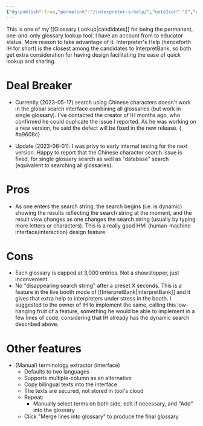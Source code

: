 ```yaml
---
{"dg-publish":true,"permalink":"/interpreter-s-help/","noteIcon":"2","created":"","updated":""}
---
```


This is one of my [[Glossary Lookup\|candidates]] for being the permanent, one-and-only glossary lookup tool. I have an account from to educator status. More reason to take advantage of it. Interpreter's Help (henceforth IH for short) is the closest among the candidates to InterpretBank, so both get extra consideration for having design facilitating the ease of quick lookup and sharing.

# Deal Breaker

- Currently (2023-05-17) search using Chinese characters doesn't work in the global search interface combining all glossaries (but work in single glossary). I've contacted the creator of IH months ago, who confirmed he could duplicate the issue I reported. As he was working on a new version, he said the defect will be fixed in the new release.
{ #a9608c}

- Update (2023-06-01): I was privy to early internal testing for the next version. Happy to report that the Chinese character search issue is fixed, for single glossary search as well as "database" search (equivalent to searching all glossaries). 

# Pros
- As one enters the search string, the search begins (i.e. is dynamic) showing the results reflecting the search string at the moment, and the result view changes as one changes the search string (usually by typing more letters or characters). This is a really good HMI (human-machine interface/interaction) design feature.

# Cons
- Each glossary is capped at 3,000 entries. Not a showstopper, just inconvenient.
- No "disappearing search string" after a preset X seconds. This is a feature in the live booth mode of [[InterpretBank\|InterpretBank]] and it gives that extra help to interpreters under stress in the booth. I suggested to the owner of IH to implement the same, calling this low-hanging fruit of a feature, something he would be able to implement in a few lines of code, considering that IH already has the dynamic search described above.

# Other features

- (Manual) terminology extractor (interface)
	- Defaults to two languages
	- Supports multiple-column as an alternative
	- Copy bilingual texts into the interface
	- The texts are secured, not stored in tool's cloud
	- Repeat:
		- Manually select terms on both side, edit if necessary, and "Add" into the glossary
	- Click "Merge lines into glossary" to produce the final glossary
